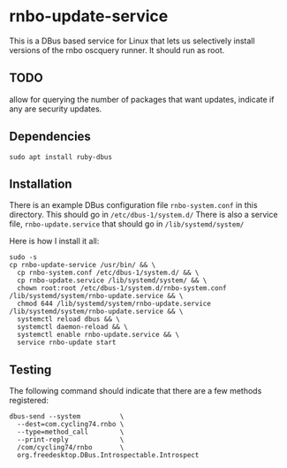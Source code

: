 # rnbo-update-service

This is a DBus based service for Linux that lets us selectively install versions of the rnbo oscquery runner.
It should run as root.

## TODO

allow for querying the number of packages that want updates, indicate if any are security updates.

## Dependencies

```shell
sudo apt install ruby-dbus
```

## Installation

There is an example DBus configuration file `rnbo-system.conf` in this directory.
This should go in `/etc/dbus-1/system.d/`
There is also a service file, `rnbo-update.service` that should go in `/lib/systemd/system/`

Here is how I install it all:

```shell
sudo -s
cp rnbo-update-service /usr/bin/ && \
  cp rnbo-system.conf /etc/dbus-1/system.d/ && \
  cp rnbo-update.service /lib/systemd/system/ && \
  chown root:root /etc/dbus-1/system.d/rnbo-system.conf /lib/systemd/system/rnbo-update.service && \
  chmod 644 /lib/systemd/system/rnbo-update.service  /lib/systemd/system/rnbo-update.service && \
  systemctl reload dbus && \
  systemctl daemon-reload && \
  systemctl enable rnbo-update.service && \
  service rnbo-update start
```

## Testing

The following command should indicate that there are a few methods registered:

```shell
dbus-send --system          \
  --dest=com.cycling74.rnbo \
  --type=method_call        \
  --print-reply             \
  /com/cycling74/rnbo       \
  org.freedesktop.DBus.Introspectable.Introspect
```

